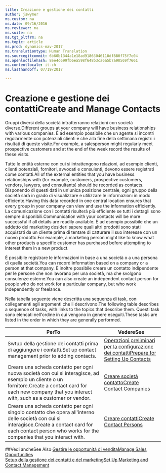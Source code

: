 ```yaml
---
title: Creazione e gestione dei contatti
author: jswymer
ms.custom: na
ms.date: 09/16/2016
ms.reviewer: na
ms.suite: na
ms.tgt_pltfrm: na
ms.topic: article
ms.prod: dynamics-nav-2017
ms.translationtype: Human Translation
ms.sourcegitcommit: 6b60b1344a1e18ad91863046110df880f75f7c04
ms.openlocfilehash: 8ee4c699fb6ea598f648b3ca6a5b7a90569f7661
ms.contentlocale: it-ch
ms.lasthandoff: 07/19/2017

---
```

# <a name="create-and-manage-contacts"></a><span data-ttu-id="25c3c-102">Creazione e gestione dei contatti</span><span class="sxs-lookup"><span data-stu-id="25c3c-102">Create and Manage Contacts</span></span>
<span data-ttu-id="25c3c-103">Gruppi diversi della società intratterranno relazioni con società diverse.</span><span class="sxs-lookup"><span data-stu-id="25c3c-103">Different groups at your company will have business relationships with various companies.</span></span> <span data-ttu-id="25c3c-104">È ad esempio possibile che un agente si incontri regolarmente con potenziali clienti e che alla fine della settimana registri i risultati di queste visite.</span><span class="sxs-lookup"><span data-stu-id="25c3c-104">For example, a salesperson might regularly meet prospective customers and at the end of the week record the results of these visits.</span></span>

<span data-ttu-id="25c3c-105">Tutte le entità esterne con cui si intrattengono relazioni, ad esempio clienti, clienti potenziali, fornitori, avvocati e consulenti, devono essere registrati come contatti.</span><span class="sxs-lookup"><span data-stu-id="25c3c-105">All of the external entities that you have business relationships with (for example, customers, prospective customers, vendors, lawyers, and consultants) should be recorded as contacts.</span></span> <span data-ttu-id="25c3c-106">Disponendo di questi dati in un'unica posizione centrale, ogni gruppo della società sarà in grado di visualizzare e utilizzare le informazioni in modo efficiente.</span><span class="sxs-lookup"><span data-stu-id="25c3c-106">Having this data recorded in one central location ensures that every group in your company can view and use the information efficiently.</span></span> <span data-ttu-id="25c3c-107">La comunicazione con i contatti risulterà più efficiente se tutti i dettagli sono sempre disponibili.</span><span class="sxs-lookup"><span data-stu-id="25c3c-107">Communication with your contacts will be more successful if all details are readily available.</span></span> <span data-ttu-id="25c3c-108">È ad esempio possibile che un addetto del marketing desideri sapere quali altri prodotti sono stati acquistati da un cliente prima di tentare di catturare il suo interesse con un nuovo prodotto.</span><span class="sxs-lookup"><span data-stu-id="25c3c-108">For example, a marketing person might like to know what other products a specific customer has purchased before attempting to interest them in a new product.</span></span>

<span data-ttu-id="25c3c-109">È possibile registrare le informazioni in base a una società o a una persona di quella società.</span><span class="sxs-lookup"><span data-stu-id="25c3c-109">You can record information based on a company or a person at that company.</span></span> <span data-ttu-id="25c3c-110">È inoltre possibile creare un contatto indipendente per le persone che non lavorano per una società, ma che svolgono consulenze esterne.</span><span class="sxs-lookup"><span data-stu-id="25c3c-110">You can also create an independent contact person for people who do not work for a particular company, but who work independently or freelance.</span></span>

<span data-ttu-id="25c3c-111">Nella tabella seguente viene descritta una sequenza di task, con collegamenti agli argomenti che li descrivono.</span><span class="sxs-lookup"><span data-stu-id="25c3c-111">The following table describes a sequence of tasks, with links to the topics that describe them.</span></span> <span data-ttu-id="25c3c-112">Questi task sono elencati nell'ordine in cui vengono in genere eseguiti.</span><span class="sxs-lookup"><span data-stu-id="25c3c-112">These tasks are listed in the order in which they are generally performed.</span></span>

|<span data-ttu-id="25c3c-113">Per</span><span class="sxs-lookup"><span data-stu-id="25c3c-113">To</span></span> |<span data-ttu-id="25c3c-114">Vedere</span><span class="sxs-lookup"><span data-stu-id="25c3c-114">See</span></span> |
|---|----|
|<span data-ttu-id="25c3c-115">Swtup della gestione dei contatti prima di aggiungere i contatti.</span><span class="sxs-lookup"><span data-stu-id="25c3c-115">Set up contact management prior to adding contacts.</span></span>|[<span data-ttu-id="25c3c-116">Operazioni preliminari per la configurazione dei contatti</span><span class="sxs-lookup"><span data-stu-id="25c3c-116">Prepare for Setting Up Contacts</span></span>](marketing-setup-contacts.md)|
|<span data-ttu-id="25c3c-117">Creare una scheda contatto per ogni nuova società con cui si interagisce, ad esempio un cliente o un fornitore.</span><span class="sxs-lookup"><span data-stu-id="25c3c-117">Create a contact card for each new company that you interact with, such as a customer or vendor.</span></span>|[<span data-ttu-id="25c3c-118">Creare società contatto</span><span class="sxs-lookup"><span data-stu-id="25c3c-118">Create Contact Companies</span></span>](marketing-create-contact-companies.md)|
|<span data-ttu-id="25c3c-119">Creare una scheda contatto per ogni singolo contatto che opera all'interno delle società con cui si interagisce.</span><span class="sxs-lookup"><span data-stu-id="25c3c-119">Create a contact card for each contact person who works for the companies that you interact with.</span></span>|[<span data-ttu-id="25c3c-120">Creare contatti</span><span class="sxs-lookup"><span data-stu-id="25c3c-120">Create Contact Persons</span></span>](marketing-create-contact-persons.md)|

##<a name="see-also"></a><span data-ttu-id="25c3c-121">Vedi anche</span><span class="sxs-lookup"><span data-stu-id="25c3c-121">See Also</span></span>
[<span data-ttu-id="25c3c-122">Gestire le opportunità di vendita</span><span class="sxs-lookup"><span data-stu-id="25c3c-122">Manage Sales Opportunities</span></span>](marketing-manage-sales-opportunities.md)  
[<span data-ttu-id="25c3c-123">Setup della gestione dei contatti e del marketing</span><span class="sxs-lookup"><span data-stu-id="25c3c-123">Set Up Marketing and Contact Management</span></span>](marketing-setup-marketing.md)  

